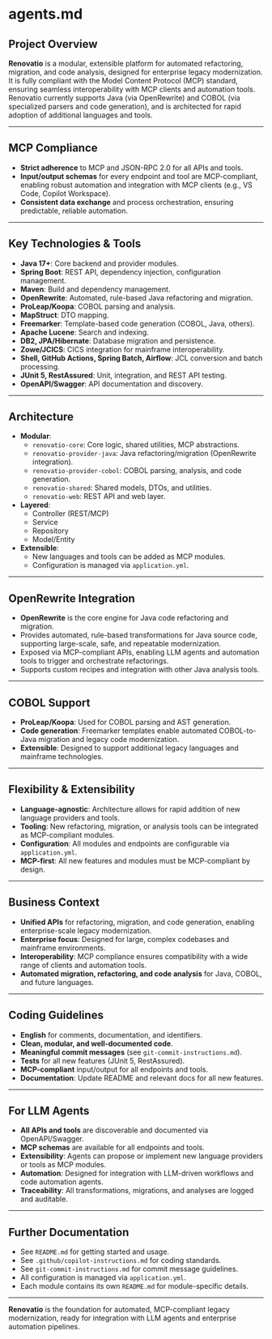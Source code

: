 # agents.md

## Project Overview

**Renovatio** is a modular, extensible platform for automated refactoring, migration, and code analysis, designed for enterprise legacy modernization. It is fully compliant with the Model Content Protocol (MCP) standard, ensuring seamless interoperability with MCP clients and automation tools. Renovatio currently supports Java (via OpenRewrite) and COBOL (via specialized parsers and code generation), and is architected for rapid adoption of additional languages and tools.

---

## MCP Compliance

- **Strict adherence** to MCP and JSON-RPC 2.0 for all APIs and tools.
- **Input/output schemas** for every endpoint and tool are MCP-compliant, enabling robust automation and integration with MCP clients (e.g., VS Code, Copilot Workspace).
- **Consistent data exchange** and process orchestration, ensuring predictable, reliable automation.

---

## Key Technologies & Tools

- **Java 17+**: Core backend and provider modules.
- **Spring Boot**: REST API, dependency injection, configuration management.
- **Maven**: Build and dependency management.
- **OpenRewrite**: Automated, rule-based Java refactoring and migration.
- **ProLeap/Koopa**: COBOL parsing and analysis.
- **MapStruct**: DTO mapping.
- **Freemarker**: Template-based code generation (COBOL, Java, others).
- **Apache Lucene**: Search and indexing.
- **DB2, JPA/Hibernate**: Database migration and persistence.
- **Zowe/JCICS**: CICS integration for mainframe interoperability.
- **Shell, GitHub Actions, Spring Batch, Airflow**: JCL conversion and batch processing.
- **JUnit 5, RestAssured**: Unit, integration, and REST API testing.
- **OpenAPI/Swagger**: API documentation and discovery.

---

## Architecture

- **Modular**: 
  - `renovatio-core`: Core logic, shared utilities, MCP abstractions.
  - `renovatio-provider-java`: Java refactoring/migration (OpenRewrite integration).
  - `renovatio-provider-cobol`: COBOL parsing, analysis, and code generation.
  - `renovatio-shared`: Shared models, DTOs, and utilities.
  - `renovatio-web`: REST API and web layer.
- **Layered**: 
  - Controller (REST/MCP)
  - Service
  - Repository
  - Model/Entity
- **Extensible**: 
  - New languages and tools can be added as MCP modules.
  - Configuration is managed via `application.yml`.

---

## OpenRewrite Integration

- **OpenRewrite** is the core engine for Java code refactoring and migration.
- Provides automated, rule-based transformations for Java source code, supporting large-scale, safe, and repeatable modernization.
- Exposed via MCP-compliant APIs, enabling LLM agents and automation tools to trigger and orchestrate refactorings.
- Supports custom recipes and integration with other Java analysis tools.

---

## COBOL Support

- **ProLeap/Koopa**: Used for COBOL parsing and AST generation.
- **Code generation**: Freemarker templates enable automated COBOL-to-Java migration and legacy code modernization.
- **Extensible**: Designed to support additional legacy languages and mainframe technologies.

---

## Flexibility & Extensibility

- **Language-agnostic**: Architecture allows for rapid addition of new language providers and tools.
- **Tooling**: New refactoring, migration, or analysis tools can be integrated as MCP-compliant modules.
- **Configuration**: All modules and endpoints are configurable via `application.yml`.
- **MCP-first**: All new features and modules must be MCP-compliant by design.

---

## Business Context

- **Unified APIs** for refactoring, migration, and code generation, enabling enterprise-scale legacy modernization.
- **Enterprise focus**: Designed for large, complex codebases and mainframe environments.
- **Interoperability**: MCP compliance ensures compatibility with a wide range of clients and automation tools.
- **Automated migration, refactoring, and code analysis** for Java, COBOL, and future languages.

---

## Coding Guidelines

- **English** for comments, documentation, and identifiers.
- **Clean, modular, and well-documented code**.
- **Meaningful commit messages** (see `git-commit-instructions.md`).
- **Tests** for all new features (JUnit 5, RestAssured).
- **MCP-compliant** input/output for all endpoints and tools.
- **Documentation**: Update README and relevant docs for all new features.

---

## For LLM Agents

- **All APIs and tools** are discoverable and documented via OpenAPI/Swagger.
- **MCP schemas** are available for all endpoints and tools.
- **Extensibility**: Agents can propose or implement new language providers or tools as MCP modules.
- **Automation**: Designed for integration with LLM-driven workflows and code automation agents.
- **Traceability**: All transformations, migrations, and analyses are logged and auditable.

---

## Further Documentation

- See `README.md` for getting started and usage.
- See `.github/copilot-instructions.md` for coding standards.
- See `git-commit-instructions.md` for commit message guidelines.
- All configuration is managed via `application.yml`.
- Each module contains its own `README.md` for module-specific details.

---

**Renovatio** is the foundation for automated, MCP-compliant legacy modernization, ready for integration with LLM agents and enterprise automation pipelines.

